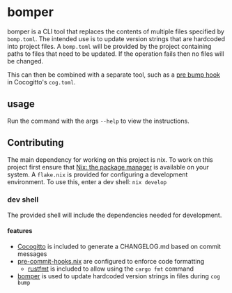 # bomper

bomper is a CLI tool that replaces the contents of multiple files specified by `bomp.toml`.
The intended use is to update version strings that are hardcoded into project files.
A `bomp.toml` will be provided by the project containing paths to files that need to be updated.
If the operation fails then no files will be changed.

This can then be combined with a separate tool, such as a [pre bump hook](https://docs.cocogitto.io/guide/#bump-hooks) in Cocogitto's `cog.toml`.

## usage

Run the command with the args `--help` to view the instructions.

## Contributing

The main dependency for working on this project is nix.
To work on this project first ensure that [Nix: the package manager](https://nixos.org/download.html) is available on your system.
A `flake.nix` is provided for configuring a development environment.
To use this, enter a dev shell: `nix develop` 

### dev shell

The provided shell will include the dependencies needed for development.

#### features
- [Cocogitto](https://github.com/cocogitto/cocogitto) is included to generate a CHANGELOG.md based on commit messages
- [pre-commit-hooks.nix](https://github.com/cachix/pre-commit-hooks.nix) are configured to enforce code formatting
    - [rustfmt](https://github.com/rust-lang/rustfmt) is included to allow using the `cargo fmt` command
- [bomper](https://github.com/justinrubek/bomper) is used to update hardcoded version strings in files during `cog bump`

